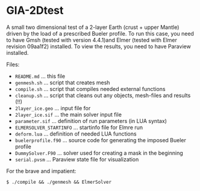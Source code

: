 # GIA-2Dtest

A small two dimensional test of a 2-layer Earth (crust + upper Mantle) driven by the load of a prescribed Bueler profile.
To run this case, you need to have Gmsh (tested with version 4.4.1)and Elmer (tested with Elmer revision 09aa1f2) installed. To view the results, you need to have Paraview installed.

Files:
- `README.md` ... this file
- `genmesh.sh` ... script that creates mesh
- `compile.sh` ... script that compiles needed external functions
- `cleanup.sh` ... script that cleans out any objects, mesh-files and results (!!)
- `2layer_ice.geo` ... input file for 
- `2layer_ice.sif` ... the main solver input file
- `parameter.sif` ... definition of run parameters (in LUA syntax)
- `ELMERSOLVER_STARTINFO` ... startinfo file for Elmre run
- `deform.lua` ... definition of needed LUA functions 
- `buelerprofile.f90` ... source code for generating the imposed Bueler profile
- `DummySolver.F90` ... solver used for creating a mask in the beginning
- `serial.pvsm` ... Paraview state file for visualization

For the brave and impatient:
```
$ ./compile && ./genmesh && ElmerSolver
```
